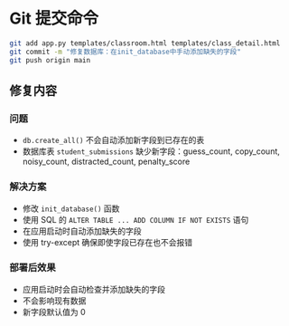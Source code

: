 # Git 提交命令

```bash
git add app.py templates/classroom.html templates/class_detail.html
git commit -m "修复数据库：在init_database中手动添加缺失的字段"
git push origin main
```

## 修复内容

### 问题
- `db.create_all()` 不会自动添加新字段到已存在的表
- 数据库表 `student_submissions` 缺少新字段：guess_count, copy_count, noisy_count, distracted_count, penalty_score

### 解决方案
- 修改 `init_database()` 函数
- 使用 SQL 的 `ALTER TABLE ... ADD COLUMN IF NOT EXISTS` 语句
- 在应用启动时自动添加缺失的字段
- 使用 try-except 确保即使字段已存在也不会报错

### 部署后效果
- 应用启动时会自动检查并添加缺失的字段
- 不会影响现有数据
- 新字段默认值为 0
